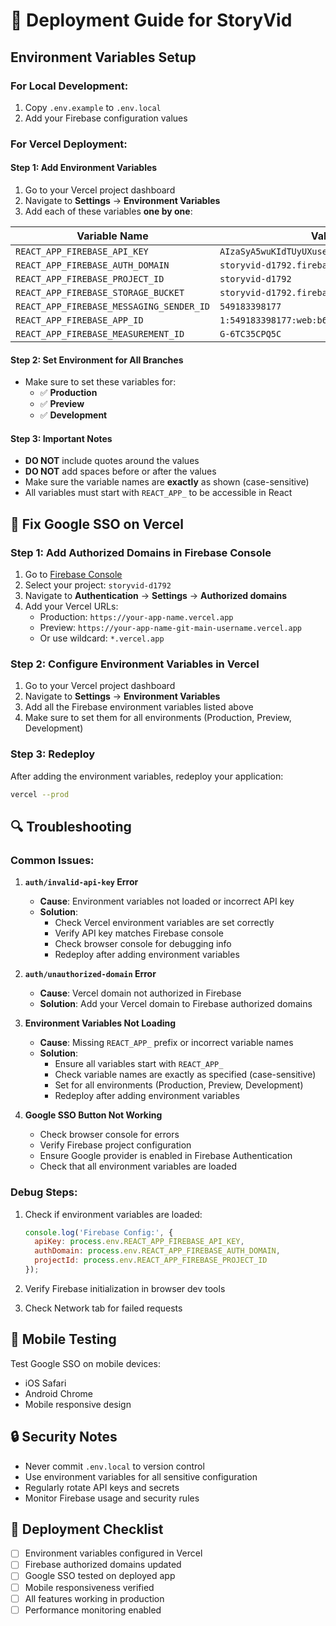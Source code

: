 # 🚀 Deployment Guide for StoryVid

## Environment Variables Setup

### For Local Development:
1. Copy `.env.example` to `.env.local`
2. Add your Firebase configuration values

### For Vercel Deployment:

#### Step 1: Add Environment Variables
1. Go to your Vercel project dashboard
2. Navigate to **Settings** → **Environment Variables**
3. Add each of these variables **one by one**:

| Variable Name | Value |
|---------------|-------|
| `REACT_APP_FIREBASE_API_KEY` | `AIzaSyA5wuKIdTUyUXuseAfp_3flJceKpgJQrk4` |
| `REACT_APP_FIREBASE_AUTH_DOMAIN` | `storyvid-d1792.firebaseapp.com` |
| `REACT_APP_FIREBASE_PROJECT_ID` | `storyvid-d1792` |
| `REACT_APP_FIREBASE_STORAGE_BUCKET` | `storyvid-d1792.firebasestorage.app` |
| `REACT_APP_FIREBASE_MESSAGING_SENDER_ID` | `549183398177` |
| `REACT_APP_FIREBASE_APP_ID` | `1:549183398177:web:b6bca429c71d61a0e7de60` |
| `REACT_APP_FIREBASE_MEASUREMENT_ID` | `G-6TC35CPQ5C` |

#### Step 2: Set Environment for All Branches
- Make sure to set these variables for:
  - ✅ **Production**
  - ✅ **Preview**
  - ✅ **Development**

#### Step 3: Important Notes
- **DO NOT** include quotes around the values
- **DO NOT** add spaces before or after the values
- Make sure the variable names are **exactly** as shown (case-sensitive)
- All variables must start with `REACT_APP_` to be accessible in React

## 🔧 Fix Google SSO on Vercel

### Step 1: Add Authorized Domains in Firebase Console

1. Go to [Firebase Console](https://console.firebase.google.com/)
2. Select your project: `storyvid-d1792`
3. Navigate to **Authentication** → **Settings** → **Authorized domains**
4. Add your Vercel URLs:
   - Production: `https://your-app-name.vercel.app`
   - Preview: `https://your-app-name-git-main-username.vercel.app`
   - Or use wildcard: `*.vercel.app`

### Step 2: Configure Environment Variables in Vercel

1. Go to your Vercel project dashboard
2. Navigate to **Settings** → **Environment Variables**
3. Add all the Firebase environment variables listed above
4. Make sure to set them for all environments (Production, Preview, Development)

### Step 3: Redeploy

After adding the environment variables, redeploy your application:
```bash
vercel --prod
```

## 🔍 Troubleshooting

### Common Issues:

1. **`auth/invalid-api-key` Error**
   - **Cause**: Environment variables not loaded or incorrect API key
   - **Solution**: 
     - Check Vercel environment variables are set correctly
     - Verify API key matches Firebase console
     - Check browser console for debugging info
     - Redeploy after adding environment variables

2. **`auth/unauthorized-domain` Error**
   - **Cause**: Vercel domain not authorized in Firebase
   - **Solution**: Add your Vercel domain to Firebase authorized domains

3. **Environment Variables Not Loading**
   - **Cause**: Missing `REACT_APP_` prefix or incorrect variable names
   - **Solution**: 
     - Ensure all variables start with `REACT_APP_`
     - Check variable names are exactly as specified (case-sensitive)
     - Set for all environments (Production, Preview, Development)
     - Redeploy after adding environment variables

4. **Google SSO Button Not Working**
   - Check browser console for errors
   - Verify Firebase project configuration
   - Ensure Google provider is enabled in Firebase Authentication
   - Check that all environment variables are loaded

### Debug Steps:

1. Check if environment variables are loaded:
   ```javascript
   console.log('Firebase Config:', {
     apiKey: process.env.REACT_APP_FIREBASE_API_KEY,
     authDomain: process.env.REACT_APP_FIREBASE_AUTH_DOMAIN,
     projectId: process.env.REACT_APP_FIREBASE_PROJECT_ID
   });
   ```

2. Verify Firebase initialization in browser dev tools

3. Check Network tab for failed requests

## 📱 Mobile Testing

Test Google SSO on mobile devices:
- iOS Safari
- Android Chrome
- Mobile responsive design

## 🔒 Security Notes

- Never commit `.env.local` to version control
- Use environment variables for all sensitive configuration
- Regularly rotate API keys and secrets
- Monitor Firebase usage and security rules

## 🚀 Deployment Checklist

- [ ] Environment variables configured in Vercel
- [ ] Firebase authorized domains updated
- [ ] Google SSO tested on deployed app
- [ ] Mobile responsiveness verified
- [ ] All features working in production
- [ ] Performance monitoring enabled